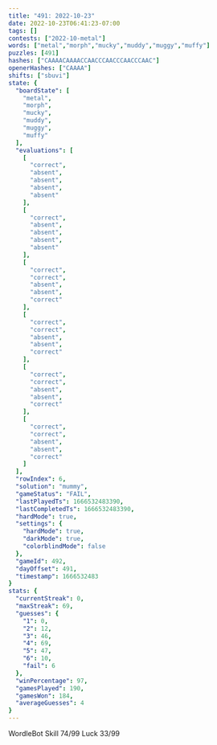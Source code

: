 ```yaml
---
title: "491: 2022-10-23"
date: 2022-10-23T06:41:23-07:00
tags: []
contests: ["2022-10-metal"]
words: ["metal","morph","mucky","muddy","muggy","muffy"]
puzzles: [491]
hashes: ["CAAAACAAAACCAACCCAACCCAACCCAAC"]
openerHashes: ["CAAAA"]
shifts: ["sbuvi"]
state: {
  "boardState": [
    "metal",
    "morph",
    "mucky",
    "muddy",
    "muggy",
    "muffy"
  ],
  "evaluations": [
    [
      "correct",
      "absent",
      "absent",
      "absent",
      "absent"
    ],
    [
      "correct",
      "absent",
      "absent",
      "absent",
      "absent"
    ],
    [
      "correct",
      "correct",
      "absent",
      "absent",
      "correct"
    ],
    [
      "correct",
      "correct",
      "absent",
      "absent",
      "correct"
    ],
    [
      "correct",
      "correct",
      "absent",
      "absent",
      "correct"
    ],
    [
      "correct",
      "correct",
      "absent",
      "absent",
      "correct"
    ]
  ],
  "rowIndex": 6,
  "solution": "mummy",
  "gameStatus": "FAIL",
  "lastPlayedTs": 1666532483390,
  "lastCompletedTs": 1666532483390,
  "hardMode": true,
  "settings": {
    "hardMode": true,
    "darkMode": true,
    "colorblindMode": false
  },
  "gameId": 492,
  "dayOffset": 491,
  "timestamp": 1666532483
}
stats: {
  "currentStreak": 0,
  "maxStreak": 69,
  "guesses": {
    "1": 0,
    "2": 12,
    "3": 46,
    "4": 69,
    "5": 47,
    "6": 10,
    "fail": 6
  },
  "winPercentage": 97,
  "gamesPlayed": 190,
  "gamesWon": 184,
  "averageGuesses": 4
}
---
```

<!-- more -->
WordleBot
Skill 74/99
Luck 33/99
